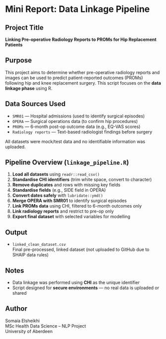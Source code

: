 # Mini Report: Data Linkage Pipeline

## Project Title
**Linking Pre-operative Radiology Reports to PROMs for Hip Replacement Patients**

## Purpose
This project aims to determine whether pre-operative radiology reports and images can be used to predict patient-reported outcomes (PROMs) following hip and knee replacement surgery. This script focuses on the **data linkage phase** using R.

## Data Sources Used
- `SMR01` — Hospital admissions (used to identify surgical episodes)
- `OPERA` — Surgical operations data (to confirm hip procedures)
- `PROMs` — 6-month post-op outcome data (e.g., EQ-VAS scores)
- `Radiology reports` — Text-based radiologist findings before surgery

All datasets were mock/test data and no identifiable information was uploaded.

## Pipeline Overview (`linkage_pipeline.R`)
1. **Load all datasets** using `readr::read_csv()`
2. **Standardise CHI identifiers** (trim white space, convert to character)
3. **Remove duplicates** and rows with missing key fields
4. **Standardise fields** (e.g., SIDE field in OPERA)
5. **Convert dates safely** with `lubridate::ymd()`
6. **Merge OPERA with SMR01** to identify surgical episodes
7. **Link PROMs data** using CHI, filtered to 6-month outcomes only
8. **Link radiology reports** and restrict to pre-op only
9. **Export final dataset** with selected variables for modelling

## Output
- `linked_clean_dataset.csv`  
  Final pre-processed, linked dataset (not uploaded to GitHub due to SHAIP data rules)

## Notes
- Data linkage was performed using **CHI** as the unique identifier
- Script designed for **secure environments** — no real data is uploaded or shared

## Author
Somaia Elsheikhi  
MSc Health Data Science – NLP Project  
University of Aberdeen
